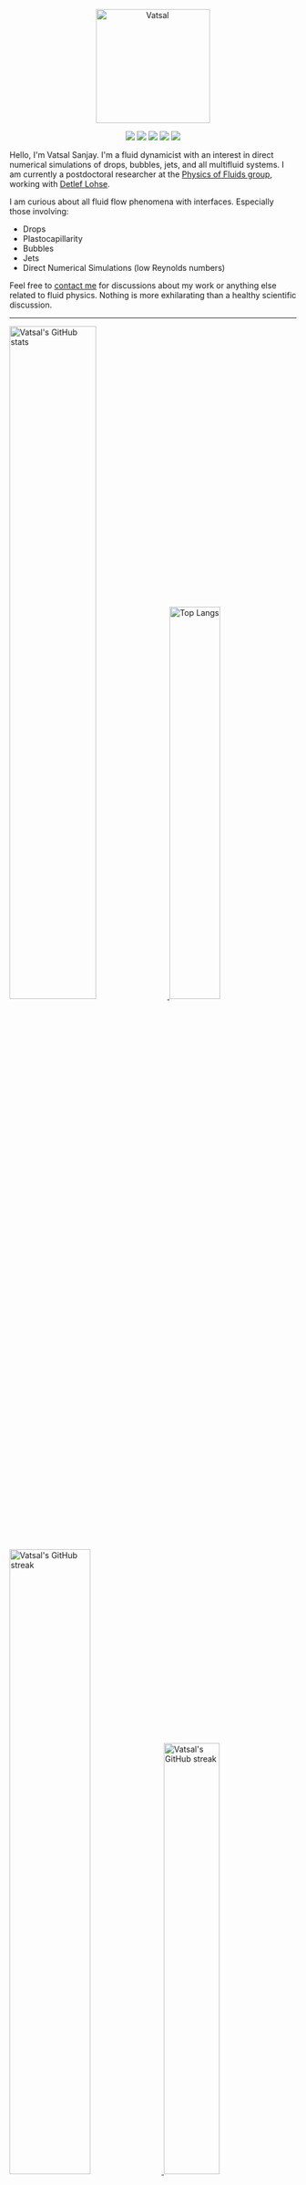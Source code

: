 <center>

[<img alt="Vatsal" width="200px" src="https://www.dropbox.com/s/dxyybgtblo8er6h/Logo_Vatsal_Vector.png?raw=1">](https://www.vatsalsanjay.com)

[<img src="https://img.shields.io/badge/googlescholar-4285F4?&style=for-the-badge&logo=googlescholar&logoColor=white">](https://scholar.google.com/citations?hl=en&user=67aQviYAAAAJ)
[<img src="https://img.shields.io/static/v1.svg?&style=for-the-badge&logo=ResearchGate&label=&message=ResearchGate&logoColor=white&color=green">](https://www.researchgate.net/profile/Vatsal-Sanjay-2)
[<img src="https://img.shields.io/badge/twitter-1DA1F2?&style=for-the-badge&logo=twitter&logoColor=white">](https://twitter.com/VatsalSanjay)
[<img src="https://img.shields.io/badge/linkedin-0A66C2?&style=for-the-badge&logo=linkedin">](https://www.linkedin.com/in/vatsalsanjay/)
[<img src="https://img.shields.io/badge/orcid-A6CE39?&style=for-the-badge&logo=orcid&logoColor=white">](https://orcid.org/0000-0002-4293-6099)

</center>

Hello, I'm Vatsal Sanjay. I'm a fluid dynamicist with an interest in direct numerical simulations of drops, bubbles, jets, and all multifluid systems. I am currently a postdoctoral researcher at the [Physics of Fluids group](https://pof.tnw.utwente.nl), working with [Detlef Lohse](https://en.wikipedia.org/wiki/Detlef_Lohse). 

I am curious about all fluid flow phenomena with interfaces. Especially those involving:

- Drops
- Plastocapillarity
- Bubbles
- Jets
- Direct Numerical Simulations (low Reynolds numbers)

Feel free to [contact me](mailto:contact@vatsalsanjay.com) for discussions about my work or anything else related to fluid physics. Nothing is more exhilarating than a healthy scientific discussion.

<!-- ![Vatsal's GitHub stats](https://github-readme-stats-xi-wine-74.vercel.app/api?username=VatsalSy&show_icons=true&theme=vision-friendly-dark)

![Top Langs](https://github-readme-stats-xi-wine-74.vercel.app/api/top-langs/?username=VatsalSy&layout=compact&theme=vision-friendly-dark) -->

---

  <a href="https://github.com/VatsalSy" target="_blank">
    <picture>
      <source media="(prefers-color-scheme: dark)" srcset="https://cust-github-readme-stats.vercel.app/api?username=VatsalSy&show_icons=true&theme=vision-friendly-dark" width="55%" height="auto">
      <img alt="Vatsal's GitHub stats" src="https://cust-github-readme-stats.vercel.app/api?username=VatsalSy&show_icons=true&theme=solarized-light&hide_border=true" width="55%" height="auto">
    </picture>
  </a>
  <a href="https://github.com/VatsalSy" target="_blank">
    <picture>
      <source media="(prefers-color-scheme: dark)" srcset="https://cust-github-readme-stats.vercel.app/api/top-langs/?username=VatsalSy&layout=compact&theme=vision-friendly-dark" width="42%" height="auto">
      <img alt="Top Langs" src="https://cust-github-readme-stats.vercel.app/api/top-langs/?username=VatsalSy&layout=compact&theme=solarized-light&hide_border=true" width="42%" height="auto">
    </picture>
  </a>

  <a href="https://github.com/VatsalSy" target="_blank">
    <picture>
      <source media="(prefers-color-scheme: dark)" srcset="https://github-readme-streak-stats-delta-lovat.vercel.app/?user=VatsalSy&theme=vision-friendly-dark" width="53%" height="auto">
      <img alt="Vatsal's GitHub streak" src="https://github-readme-streak-stats-delta-lovat.vercel.app/?user=VatsalSy&theme=solarized-light&hide_border=true" width="53%" height="auto">
    </picture>
  </a>

  <a href="https://www.youtube.com/@VatsalSanjay" target="_blank">
    <picture>
      <source media="(prefers-color-scheme: dark)" srcset="https://cust-youtube-stats-card.vercel.app/api?channelid=UC-eTdHrAM_eQrWOtNLoT19w&theme=vision_friendly_dark&cache_seconds=0" width="44%" height="auto">
      <img alt="Vatsal's GitHub streak" src="https://cust-youtube-stats-card.vercel.app/api?channelid=UC-eTdHrAM_eQrWOtNLoT19w&theme=solarized_light&hide_border=true" width="44%" height="auto">
    </picture>
 </a>

---

### :zap: Recent Activity

<!--START_SECTION:activity-->
1. 🎉 Merged PR [#1](https://github.com/comphy-lab/Viscoelastic-pizza/pull/1) in [comphy-lab/Viscoelastic-pizza](https://github.com/comphy-lab/Viscoelastic-pizza)
2. 💪 Opened PR [#1](https://github.com/comphy-lab/Viscoelastic-pizza/pull/1) in [comphy-lab/Viscoelastic-pizza](https://github.com/comphy-lab/Viscoelastic-pizza)
3. 🚀 Published release [🌊 v2.0.1: ElastoFlow - Complete 2D/3D Viscoelastic Framework](https://github.com/comphy-lab/Viscoelastic3D/releases/tag/v2.0.1) in [comphy-lab/Viscoelastic3D](https://github.com/comphy-lab/Viscoelastic3D)
4. 🎉 Merged PR [#15](https://github.com/comphy-lab/Viscoelastic3D/pull/15) in [comphy-lab/Viscoelastic3D](https://github.com/comphy-lab/Viscoelastic3D)
5. 💪 Opened PR [#15](https://github.com/comphy-lab/Viscoelastic3D/pull/15) in [comphy-lab/Viscoelastic3D](https://github.com/comphy-lab/Viscoelastic3D)
<!--END_SECTION:activity-->
---

### Hi there 👋
<p align="left"> <img src="https://komarev.com/ghpvc/?username=VatsalSy&label=Profile%20views&color=orange&style=for-the-badge" alt="VatsalSy" /> </p>

---
### :zap: More statistics

<!--START_SECTION:waka-->
![Code Time](http://img.shields.io/badge/Code%20Time-522%20hrs%2043%20mins-blue)

![Lines of code](https://img.shields.io/badge/From%20Hello%20World%20I%27ve%20Written-39.9%20million%20lines%20of%20code-blue)

**🐱 My GitHub Data** 

> 📦 3.4 MB Used in GitHub's Storage 
 > 
> 🏆 1,049 Contributions in the Year 2024
 > 
> 🚫 Not Opted to Hire
 > 
> 📜 78 Public Repositories 
 > 
> 🔑 46 Private Repositories 
 > 
**I'm an Early 🐤** 

```text
🌞 Morning                1010 commits        ███████░░░░░░░░░░░░░░░░░░   27.41 % 
🌆 Daytime                1012 commits        ███████░░░░░░░░░░░░░░░░░░   27.46 % 
🌃 Evening                1177 commits        ████████░░░░░░░░░░░░░░░░░   31.94 % 
🌙 Night                  486 commits         ███░░░░░░░░░░░░░░░░░░░░░░   13.19 % 
```
📅 **I'm Most Productive on Sunday** 

```text
Monday                   414 commits         ███░░░░░░░░░░░░░░░░░░░░░░   11.23 % 
Tuesday                  595 commits         ████░░░░░░░░░░░░░░░░░░░░░   16.15 % 
Wednesday                619 commits         ████░░░░░░░░░░░░░░░░░░░░░   16.80 % 
Thursday                 383 commits         ███░░░░░░░░░░░░░░░░░░░░░░   10.39 % 
Friday                   365 commits         ██░░░░░░░░░░░░░░░░░░░░░░░   09.91 % 
Saturday                 544 commits         ████░░░░░░░░░░░░░░░░░░░░░   14.76 % 
Sunday                   765 commits         █████░░░░░░░░░░░░░░░░░░░░   20.76 % 
```


📊 **This Week I Spent My Time On** 

```text
🕑︎ Time Zone: Europe/Amsterdam

💬 Programming Languages: 
Other                    18 hrs 33 mins      ███████░░░░░░░░░░░░░░░░░░   27.99 % 
C                        14 hrs 45 mins      ██████░░░░░░░░░░░░░░░░░░░   22.27 % 
Git                      11 hrs 24 mins      ████░░░░░░░░░░░░░░░░░░░░░   17.21 % 
Shell                    10 hrs 43 mins      ████░░░░░░░░░░░░░░░░░░░░░   16.19 % 
Python                   4 hrs 20 mins       ██░░░░░░░░░░░░░░░░░░░░░░░   06.55 % 

🔥 Editors: 
Safari                   32 hrs 49 mins      ████████████░░░░░░░░░░░░░   49.51 % 
Warp                     17 hrs 37 mins      ███████░░░░░░░░░░░░░░░░░░   26.58 % 
Cursor                   14 hrs 26 mins      █████░░░░░░░░░░░░░░░░░░░░   21.78 % 
AdobeIllustrator2025     44 mins             ░░░░░░░░░░░░░░░░░░░░░░░░░   01.12 % 
Notes                    25 mins             ░░░░░░░░░░░░░░░░░░░░░░░░░   00.63 % 

🐱‍💻 Projects: 
Research misc,           34 hrs 14 mins      █████████████░░░░░░░░░░░░   51.66 % 
GitHub management        6 hrs 2 mins        ██░░░░░░░░░░░░░░░░░░░░░░░   09.12 % 
Viscoelastic-pizza       3 hrs 40 mins       █░░░░░░░░░░░░░░░░░░░░░░░░   05.55 % 
comphy-lab/Viscoelastic3D2 hrs 8 mins        █░░░░░░░░░░░░░░░░░░░░░░░░   03.24 % 
filamentsVE_3D_retract_VE1 hr 34 mins        █░░░░░░░░░░░░░░░░░░░░░░░░   02.38 % 

💻 Operating System: 
Mac                      66 hrs 17 mins      █████████████████████████   100.00 % 
```

**I Mostly Code in TeX** 

```text
C                        38 repos            ███████░░░░░░░░░░░░░░░░░░   27.34 % 
MATLAB                   12 repos            ██░░░░░░░░░░░░░░░░░░░░░░░   08.63 % 
JavaScript               2 repos             ░░░░░░░░░░░░░░░░░░░░░░░░░   01.44 % 
TypeScript               2 repos             ░░░░░░░░░░░░░░░░░░░░░░░░░   01.44 % 
PHP                      1 repo              ░░░░░░░░░░░░░░░░░░░░░░░░░   00.72 % 
```




 Last Updated on 04/11/2024 08:27:55 UTC
<!--END_SECTION:waka-->
---

[![Vatsal's github activity graph](https://cust-github-readme-activity-graph-yfn1.vercel.app/graph?username=VatsalSy&theme=github-compact&&area=true&hide_border=true&hide_title=true&days=42)](https://github.com/VatsalSy)

<div align="center">
  <a href="https://next.ossinsight.io/widgets/official/analyze-user-contribution-time-distribution?user_id=17101345&period=all_times" target="_blank">
    <picture>
      <source media="(prefers-color-scheme: dark)" srcset="https://next.ossinsight.io/widgets/official/analyze-user-contribution-time-distribution/thumbnail.png?user_id=17101345&period=all_times&image_size=auto&color_scheme=dark" width="721" height="auto">
      <img alt="Contribution Time Distribution of @VatsalSy" src="https://next.ossinsight.io/widgets/official/analyze-user-contribution-time-distribution/thumbnail.png?user_id=17101345&period=all_times&image_size=auto&color_scheme=light" width="721" height="auto">
    </picture>
  </a>
</div>


---
<!-- my-badges start -->
<h4><a href="https://github.com/my-badges/my-badges">My Badges</a></h4>

<a href="my-badges/a-commit.md"><img src="https://my-badges.github.io/my-badges/a-commit.png" alt="One of my commit sha starts with &quot;a&quot;." title="One of my commit sha starts with &quot;a&quot;." width="64"></a>
<a href="my-badges/ab-commit.md"><img src="https://my-badges.github.io/my-badges/ab-commit.png" alt="One of my commit sha starts with &quot;ab&quot;." title="One of my commit sha starts with &quot;ab&quot;." width="64"></a>
<a href="my-badges/chore-commit.md"><img src="https://my-badges.github.io/my-badges/chore-commit.png" alt="I did a little housekeeping! 🧹" title="I did a little housekeeping! 🧹" width="64"></a>
<a href="my-badges/covid-19.md"><img src="https://my-badges.github.io/my-badges/covid-19.png" alt="I rolled before Covid-19: Survivor of the Great TP Shortage" title="I rolled before Covid-19: Survivor of the Great TP Shortage" width="64"></a>
<a href="my-badges/delorean.md"><img src="https://my-badges.github.io/my-badges/delorean.png" alt="I committed on the day Doctor Emmett Brown invented the flux capacitor!" title="I committed on the day Doctor Emmett Brown invented the flux capacitor!" width="64"></a>
<a href="my-badges/epic-commit.md"><img src="https://my-badges.github.io/my-badges/epic-commit.png" alt="I made an epic commit with a message over 500 chars." title="I made an epic commit with a message over 500 chars." width="64"></a>
<a href="my-badges/favorite-word.md"><img src="https://my-badges.github.io/my-badges/favorite-word.png" alt="My favorite word is &quot;the&quot;." title="My favorite word is &quot;the&quot;." width="64"></a>
<a href="my-badges/github-anniversary-5.md"><img src="https://my-badges.github.io/my-badges/github-anniversary-5.png" alt="I joined GitHub 5 years ago." title="I joined GitHub 5 years ago." width="64"></a>
<a href="my-badges/mass-delete-commit.md"><img src="https://my-badges.github.io/my-badges/mass-delete-commit.png" alt="When I delete code, I delete a lot." title="When I delete code, I delete a lot." width="64"></a>
<a href="my-badges/mass-delete-commit-10k.md"><img src="https://my-badges.github.io/my-badges/mass-delete-commit-10k.png" alt="When I delete code, I delete a lot." title="When I delete code, I delete a lot." width="64"></a>
<a href="my-badges/polite-coder.md"><img src="https://my-badges.github.io/my-badges/polite-coder.png" alt="I am a polite coder." title="I am a polite coder." width="64"></a>
<a href="my-badges/public-keys-4.md"><img src="https://my-badges.github.io/my-badges/public-keys-4.png" alt="I have four public keys" title="I have four public keys" width="64"></a>
<a href="my-badges/stars-100.md"><img src="https://my-badges.github.io/my-badges/stars-100.png" alt="I collected 100 stars." title="I collected 100 stars." width="64"></a>
<a href="my-badges/sleepy-coder.md"><img src="https://my-badges.github.io/my-badges/sleepy-coder.png" alt="I am a sleepy coder." title="I am a sleepy coder." width="64"></a>
<a href="my-badges/morning-commits.md"><img src="https://my-badges.github.io/my-badges/morning-commits.png" alt="I commit in the morning." title="I commit in the morning." width="64"></a>
<a href="my-badges/evening-commits.md"><img src="https://my-badges.github.io/my-badges/evening-commits.png" alt="I commit in the evening." title="I commit in the evening." width="64"></a>
<a href="my-badges/midnight-commits.md"><img src="https://my-badges.github.io/my-badges/midnight-commits.png" alt="I commit at midnight." title="I commit at midnight." width="64"></a>
<!-- my-badges end -->

---
